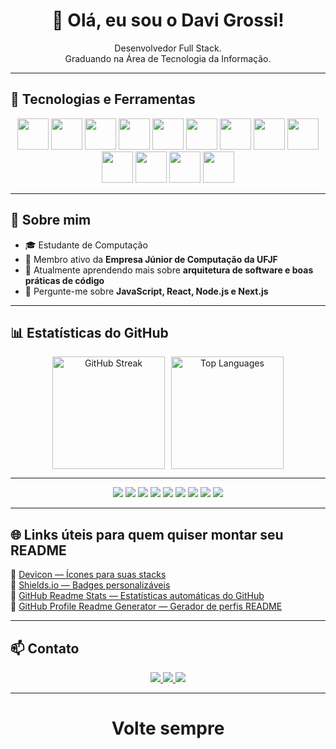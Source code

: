 <h1 align="center">👋 Olá, eu sou o Davi Grossi!</h1>

<p align="center">
  Desenvolvedor Full Stack.  
  <br/>
  Graduando na Área de Tecnologia da Informação.
</p>

---

## 🚀 Tecnologias e Ferramentas

<p align="center">

  <img src="https://cdn.jsdelivr.net/gh/devicons/devicon/icons/html5/html5-original.svg" width="50" height="50" />
  <img src="https://cdn.jsdelivr.net/gh/devicons/devicon/icons/css3/css3-original.svg" width="50" height="50" />
  <img src="https://cdn.jsdelivr.net/gh/devicons/devicon/icons/javascript/javascript-original.svg" width="50" height="50" />
  <img src="https://cdn.jsdelivr.net/gh/devicons/devicon/icons/typescript/typescript-original.svg" width="50" height="50" />
  <img src="https://cdn.jsdelivr.net/gh/devicons/devicon/icons/react/react-original.svg" width="50" height="50" />
  <img src="https://cdn.jsdelivr.net/gh/devicons/devicon/icons/nextjs/nextjs-original.svg" width="50" height="50" />
  <img src="https://cdn.jsdelivr.net/gh/devicons/devicon/icons/nodejs/nodejs-original.svg" width="50" height="50" />
  <img src="https://cdn.jsdelivr.net/gh/devicons/devicon/icons/c/c-original.svg" width="50" height="50" />
  <img src="https://cdn.jsdelivr.net/gh/devicons/devicon/icons/cplusplus/cplusplus-original.svg" width="50" height="50" />
  <img src="https://cdn.jsdelivr.net/gh/devicons/devicon/icons/python/python-original.svg" width="50" height="50" />
  <img src="https://cdn.jsdelivr.net/gh/devicons/devicon/icons/php/php-original.svg" width="50" height="50" />
  <img src="https://cdn.jsdelivr.net/gh/devicons/devicon/icons/java/java-original.svg" width="50" height="50" />
  <img src="https://cdn.jsdelivr.net/gh/devicons/devicon/icons/vuejs/vuejs-original.svg" width="50" height="50" />
  
</p>

---

## 🧠 Sobre mim

- 🎓 Estudante de Computação  
- 💼 Membro ativo da **Empresa Júnior de Computação da UFJF**  
- 🌱 Atualmente aprendendo mais sobre **arquitetura de software e boas práticas de código**  
- 💬 Pergunte-me sobre **JavaScript, React, Node.js e Next.js**  

---

## 📊 Estatísticas do GitHub

<div align="center" style="display: flex; justify-content: center; gap: 10px; flex-wrap: wrap;">
  <img height="180em" src="https://github-readme-streak-stats.herokuapp.com/?user=davigrossis&theme=react&hide_border=true" alt="GitHub Streak"/>
  <img height="180em" src="https://github-readme-stats.vercel.app/api/top-langs/?username=davigrossis&layout=compact&theme=react&hide_border=true" alt="Top Languages"/>
</div>

---

<p align="center">
  <img src="https://img.shields.io/badge/Code-JavaScript-yellow?style=for-the-badge&logo=javascript" />
  <img src="https://img.shields.io/badge/Code-TypeScript-blue?style=for-the-badge&logo=typescript" />
  <img src="https://img.shields.io/badge/Framework-React-blue?style=for-the-badge&logo=react" />
  <img src="https://img.shields.io/badge/Backend-Node.js-green?style=for-the-badge&logo=node.js" />
  <img src="https://img.shields.io/badge/Language-Python-3776AB?style=for-the-badge&logo=python&logoColor=white" />
  <img src="https://img.shields.io/badge/Language-C++-00599C?style=for-the-badge&logo=cplusplus&logoColor=white" />
  <img src="https://img.shields.io/badge/Language-PHP-777BB4?style=for-the-badge&logo=php&logoColor=white" />
  <img src="https://img.shields.io/badge/Language-Java-007396?style=for-the-badge&logo=java&logoColor=white" />
  <img src="https://img.shields.io/badge/Framework-Vue.js-4FC08D?style=for-the-badge&logo=vue.js&logoColor=white" />
</p>


---

## 🌐 Links úteis para quem quiser montar seu README

🔹 [Devicon — Ícones para suas stacks](https://devicon.dev/)  
🔹 [Shields.io — Badges personalizáveis](https://shields.io/)  
🔹 [GitHub Readme Stats — Estatísticas automáticas do GitHub](https://lnkd.in/dCDKqnkN)  
🔹 [GitHub Profile Readme Generator — Gerador de perfis README](https://lnkd.in/dB89Ayta)  

---

## 📫 Contato
<p align="center">
  <a href="mailto:davi.grossi.souza@gmail.com">
    <img src="https://img.shields.io/badge/Email-Davi%20Grossi-red?style=for-the-badge&logo=gmail&logoColor=white" />
  </a>
  <a href="https://www.linkedin.com/in/davi-grossi-soares-de-souza-125730249/">
    <img src="https://img.shields.io/badge/LinkedIn-Davi%20Grossi-blue?style=for-the-badge&logo=linkedin" />
  </a>
  <a href="https://github.com/davigrossis">
    <img src="https://img.shields.io/badge/GitHub-davigrossis-black?style=for-the-badge&logo=github" />
  </a>
</p>

---

<h1 align="center"> Volte sempre </h1>


